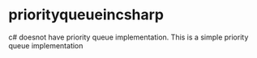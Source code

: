 # priorityqueueincsharp
c# doesnot have priority queue implementation. This is a simple priority queue implementation 
